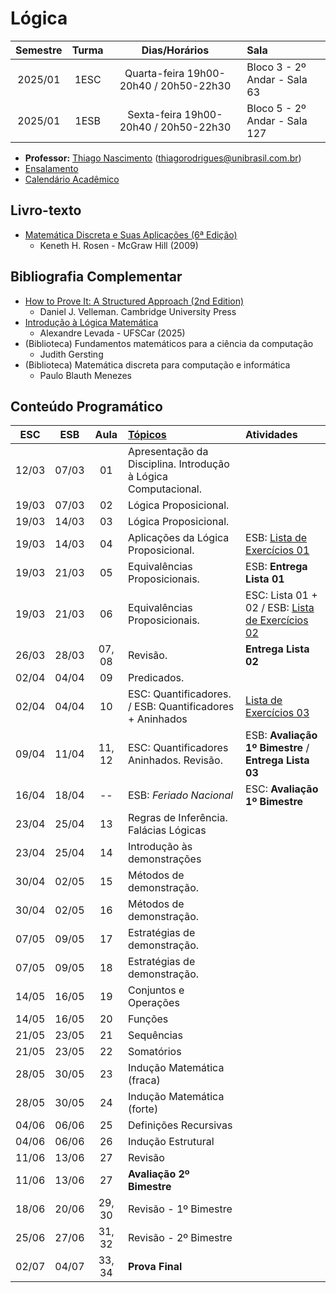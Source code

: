 # Lógica
| Semestre | Turma | Dias/Horários | Sala |
| :------: | :-----: | :---: | :--- | 
| 2025/01   | 1ESC | Quarta-feira 19h00-20h40 / 20h50-22h30 | Bloco 3 - 2º Andar - Sala 63 |
| 2025/01   | 1ESB | Sexta-feira 19h00-20h40 / 20h50-22h30 | Bloco 5 - 2º Andar - Sala 127 |

- **Professor:** [Thiago Nascimento](https://sites.google.com/site/nascimenthiago) (thiagorodrigues@unibrasil.com.br)
- [Ensalamento](https://www.unibrasil.com.br/wp-content/uploads/2025/02/ensalamento-noturno-2025-1-revisado.pdf)
- [Calendário Acadêmico](https://www.unibrasil.com.br/wp-content/uploads/2024/12/Calendario-GRADUACAO-PRESENCIAL-2025-UNIBRASIL.pdf)

## Livro-texto
- [Matemática Discreta e Suas Aplicações (6ª Edição)](https://www.amazon.com.br/Matem%C3%A1tica-Discreta-Aplica%C3%A7%C3%B5es-Kenneth-Rosen/dp/8577260364)
    - Keneth H. Rosen - McGraw Hill (2009)

## Bibliografia Complementar
- [How to Prove It: A Structured Approach (2nd Edition)](https://users.metu.edu.tr/serge/courses/111-2011/textbook-math111.pdf)
    - Daniel J. Velleman. Cambridge University Press
- [Introdução à Lógica Matemática](http://dx.doi.org/10.13140/RG.2.2.10374.89923/1)
    - Alexandre Levada - UFSCar (2025) 
- (Biblioteca) Fundamentos matemáticos para a ciência da computação
    - Judith Gersting
- (Biblioteca) Matemática discreta para computação e informática
    - Paulo Blauth Menezes
      
## Conteúdo Programático
| ESC | ESB   | Aula   | [Tópicos](https://github.com/tnas/logica/wiki) | Atividades |
| :----:| :----:| :----: | :----     | :----     |
| 12/03 | 07/03 | 01     | Apresentação da Disciplina. Introdução à Lógica Computacional.  |
| 19/03 | 07/03 | 02     | Lógica Proposicional.  |   |
| 19/03 | 14/03 | 03     | Lógica Proposicional. |   |
| 19/03 | 14/03 | 04     | Aplicações da Lógica Proposicional. | ESB: [Lista de Exercícios 01](https://github.com/tnas/logica/wiki/Lista-de-Exerc%C3%ADcios-01) |
| 19/03 | 21/03 | 05     | Equivalências Proposicionais. | ESB: **Entrega Lista 01** |
| 19/03 | 21/03 | 06     | Equivalências Proposicionais. | ESC: Lista 01 + 02 / ESB: [Lista de Exercícios 02](https://github.com/tnas/logica/wiki/Lista-de-Exerc%C3%ADcios-02) |
| 26/03 | 28/03 | 07, 08 | Revisão. | **Entrega Lista 02** |
| 02/04 | 04/04 | 09     | Predicados. |  |
| 02/04 | 04/04 | 10     | ESC: Quantificadores. / ESB: Quantificadores + Aninhados  | [Lista de Exercícios 03](https://github.com/tnas/logica/wiki/files/lista_exercicios_03.pdf)  |
| 09/04 | 11/04 | 11, 12 | ESC: Quantificadores Aninhados. Revisão. |  ESB: **Avaliação 1º Bimestre** / **Entrega Lista 03** |
| 16/04 | 18/04 | --     | ESB: _Feriado Nacional_   | ESC: **Avaliação 1º Bimestre** |
| 23/04 | 25/04 | 13     | Regras de Inferência. Falácias Lógicas |   |   |                         
| 23/04 | 25/04 | 14     | Introdução às demonstrações |   |
| 30/04 | 02/05 | 15     | Métodos de demonstração. |   |
| 30/04 | 02/05 | 16     | Métodos de demonstração.  |   |
| 07/05 | 09/05 | 17     | Estratégias de demonstração. |   |
| 07/05 | 09/05 | 18     | Estratégias de demonstração.   |   |
| 14/05 | 16/05 | 19     | Conjuntos e Operações |   |
| 14/05 | 16/05 | 20     | Funções |   |
| 21/05 | 23/05 | 21     | Sequências |   |
| 21/05 | 23/05 | 22     | Somatórios |   |
| 28/05 | 30/05 | 23     | Indução Matemática (fraca) |   |
| 28/05 | 30/05 | 24     | Indução Matemática (forte) |   |
| 04/06 | 06/06 | 25     | Definições Recursivas |   |
| 04/06 | 06/06 | 26     | Indução Estrutural |   |
| 11/06 | 13/06 | 27     | Revisão   |   |
| 11/06 | 13/06 | 27     | **Avaliação 2º Bimestre**   |   |
| 18/06 | 20/06 | 29, 30 | Revisão - 1º Bimestre |   |
| 25/06 | 27/06 | 31, 32 | Revisão - 2º Bimestre |   |
| 02/07 | 04/07 | 33, 34 | **Prova Final** |   |
